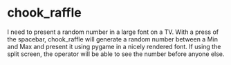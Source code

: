 # chook_raffle
I need to present a random number in a large font on a TV.
With a press of the spacebar, chook_raffle will generate a random number between a Min and Max and present it using pygame in a nicely rendered font.
If using the split screen, the operator will be able to see the number before anyone else.
